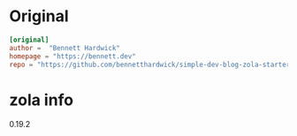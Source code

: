 # Original
```toml
[original]
author =  "Bennett Hardwick"
homepage = "https://bennett.dev"
repo = "https://github.com/bennetthardwick/simple-dev-blog-zola-starter"
```
# zola info

0.19.2